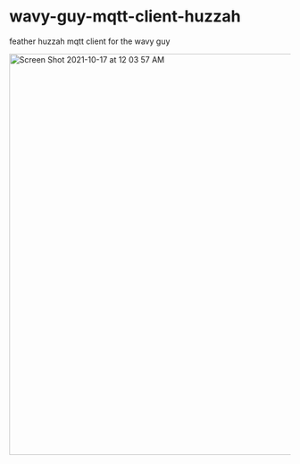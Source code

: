 # wavy-guy-mqtt-client-huzzah
feather huzzah mqtt client for the wavy guy

<img width="718" alt="Screen Shot 2021-10-17 at 12 03 57 AM" src="https://user-images.githubusercontent.com/9959680/137603180-8bc7fc19-57c4-47f1-a9b9-1fbac9cefabf.png">
